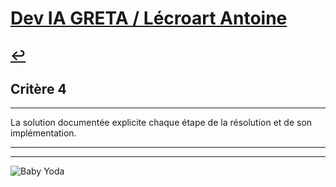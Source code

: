
# [Dev IA GRETA / Lécroart Antoine](https://github.com/Dev-IA-2024/antoine.lecroart)

[↩️](..)
---

## Critère 4

---

La solution documentée explicite chaque étape de la résolution et de son implémentation.

---
---
![Baby Yoda](https://images3.alphacoders.com/110/1108129.jpg)
